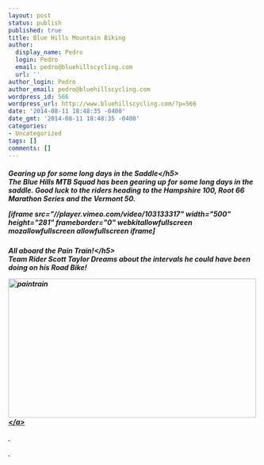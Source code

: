 ```yaml
---
layout: post
status: publish
published: true
title: Blue Hills Mountain Biking
author:
  display_name: Pedro
  login: Pedro
  email: pedro@bluehillscycling.com
  url: ''
author_login: Pedro
author_email: pedro@bluehillscycling.com
wordpress_id: 566
wordpress_url: http://www.bluehillscycling.com/?p=566
date: '2014-08-11 18:48:35 -0400'
date_gmt: '2014-08-11 18:48:35 -0400'
categories:
- Uncategorized
tags: []
comments: []
---
```

<h5>Gearing up for some long days in the Saddle<&#47;h5><br />
The Blue Hills MTB Squad has been gearing up for some long days in the saddle. Good luck to the riders heading to the Hampshire 100, Root 66 Marathon Series and the Vermont 50.</p>
<p>[iframe src="&#47;&#47;player.vimeo.com&#47;video&#47;103133317" width="500" height="281" frameborder="0" webkitallowfullscreen mozallowfullscreen allowfullscreen iframe]</p>
<h5>All aboard the Pain Train!<&#47;h5><br />
Team Rider Scott Taylor Dreams about the intervals he could have been doing on his Road Bike!</p>
<p><a href="http:&#47;&#47;www.bluehillscycling.com&#47;BHCC-3&#47;wp-content&#47;uploads&#47;2014&#47;08&#47;paintrain.jpg"><img class="alignnone size-full wp-image-578" alt="paintrain" src="http:&#47;&#47;www.bluehillscycling.com&#47;BHCC-3&#47;wp-content&#47;uploads&#47;2014&#47;08&#47;paintrain.jpg" width="500" height="281" &#47;><&#47;a></p>
<p>&nbsp;</p>
<p>&nbsp;</p>
